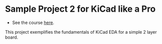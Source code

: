 # Sample Project 2 for KiCad like a Pro
 * See the course [here](https://www.udemy.com/course/kicad-like-a-pro-3e/).

This project exemplifies the fundamentals of KiCad EDA for a simple 2 layer board.